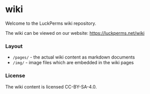 # wiki

Welcome to the LuckPerms wiki repository.

The wiki can be viewed on our website: https://luckperms.net/wiki

### Layout

* `/pages/` - the actual wiki content as markdown documents
* `/img/` - image files which are embedded in the wiki pages

### License

The wiki content is licensed CC-BY-SA-4.0.
